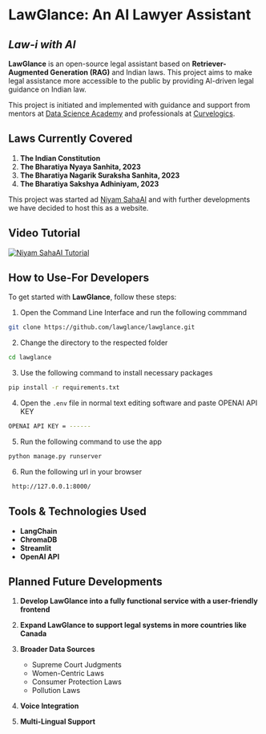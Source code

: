 # LawGlance: An AI Lawyer Assistant
## *Law-i with AI*

**LawGlance** is an open-source legal assistant based on **Retriever-Augmented Generation (RAG)** and Indian laws. This project aims to make legal assistance more accessible to the public by providing AI-driven legal guidance on Indian law.

This project is initiated and implemented with guidance and support from mentors at [Data Science Academy](https://datascience.one/) and professionals at [Curvelogics](https://www.curvelogics.com/).

## Laws Currently Covered

1. **The Indian Constitution**
2. **The Bharatiya Nyaya Sanhita, 2023**
3. **The Bharatiya Nagarik Suraksha Sanhita, 2023**
4. **The Bharatiya Sakshya Adhiniyam, 2023**

This project was started ad [Niyam SahaAI](https://github.com/niyam-sahaai/niyam-sahaai) and with further developments we have decided to host this as a website.

## Video Tutorial
[![Niyam SahaAI Tutorial](https://img.youtube.com/vi/sWpLEApQtvE/0.jpg)](https://www.youtube.com/watch?v=sWpLEApQtvE "Niyam SahaAI Tutorial")

## How to Use-For Developers

To get started with **LawGlance**, follow these steps:
1. Open the Command Line Interface and run the following commmand
```bash
git clone https://github.com/lawglance/lawglance.git
```
2. Change the directory to the respected folder
```bash
cd lawglance
```
3. Use the following command to install necessary packages
```bash
pip install -r requirements.txt
```
4. Open the `.env` file in normal text editing software and paste OPENAI API KEY
```bash
OPENAI API KEY = ------
``` 

5. Run the following command to use the app
```bash
python manage.py runserver
```
6. Run the following url in your browser
```bash
 http://127.0.0.1:8000/
```
## Tools & Technologies Used

- **LangChain**
- **ChromaDB**
- **Streamlit**
- **OpenAI API**

## Planned Future Developments

1. **Develop LawGlance into a fully functional service with a user-friendly frontend**
2. **Expand LawGlance to support legal systems in more countries like Canada**
3. **Broader Data Sources**  
   - Supreme Court Judgments  
   - Women-Centric Laws  
   - Consumer Protection Laws  
   - Pollution Laws  

4. **Voice Integration**  
5. **Multi-Lingual Support**



